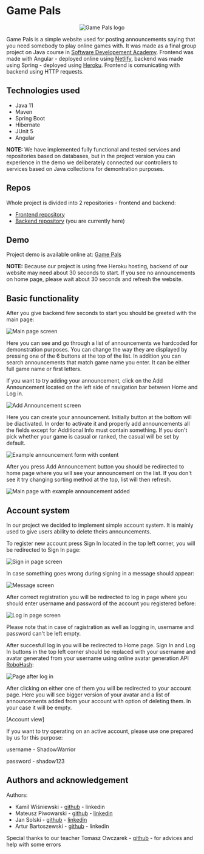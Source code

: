 # Game Pals

<p align="center">
  <img src="https://github.com/game-pals-org/game-pals-client/blob/main/src/assets/game-pals-logo.png?raw=true" alt="Game Pals logo"/>
</p

Game Pals is a simple website used for posting announcements saying that you need somebody to play online games with. It was made as a final group project on Java course in [Software Developement Academy](https://sdacademy.dev/). Frontend was made with Angular - deployed online using [Netlify](https://www.netlify.com/), backend was made using Spring - deployed using [Heroku](https://heroku.com). Frontend is comunicating with backend using HTTP requests.

## Technologies used

- Java 11
- Maven
- Spring Boot
- Hibernate
- JUnit 5
- Angular

**NOTE:** We have implemented fully functional and tested services and repositories based on databases, but in the project version you can experience in the demo we deliberately connected our controllers to services based on Java collections for demontration purposes.

## Repos

Whole project is divided into 2 repositories - frontend and backend:
- [Frontend repository](https://github.com/game-pals-org/game-pals-client)
- [Backend repository](https://github.com/game-pals-org/game-pals-api) (you are currently here)

## Demo

Project demo is available online at: [Game Pals](https://gamepals.netlify.app/home)

**NOTE:** Because our project is using free Heroku hosting, backend of our website may need about 30 seconds to start. If you see no announcements on home page, please wait about 30 seconds and refresh the website.

## Basic functionality

After you give backend few seconds to start you should be greeted with the main page:

![Main page screen](https://github.com/game-pals-org/game-pals-api/blob/master/readme_images/img1.png?raw=true)

Here you can see and go through a list of announcements we hardcoded for demonstration purposes.
You can change the way they are displayed by pressing one of the 6 buttons at the top of the list. In addition you can search announcements that match game name you enter. It can be either full game name or first letters.

If you want to try adding your announcement, click on the Add Announcement located on the left side of navigation bar between Home and Log in.

![Add Announcement screen](https://github.com/game-pals-org/game-pals-api/blob/master/readme_images/img2.png?raw=true)

Here you can create your announcement. Initially button at the bottom will be diactivated. In order to activate it and properly add announcements all the fields except for Additional Info must contain something. If you don't pick whether your game is casual or ranked, the casual will be set by default.

![Example announcement form with content](https://github.com/game-pals-org/game-pals-api/blob/master/readme_images/img3.png?raw=true)

After you press Add Announcement button you should be redirected to home page where you will see your announcement on the list. If you don't see it try changing sorting method at the top, list will then refresh.

![Main page with example announcement added](https://github.com/game-pals-org/game-pals-api/blob/master/readme_images/img4.png?raw=true)

## Account system

In our project we decided to implement simple account system. It is mainly used to give users ability to delete theirs announcements.

To register new account press Sign In located in the top left corner, you will be redirected to Sign In page:

![Sign in page screen](https://github.com/game-pals-org/game-pals-api/blob/master/readme_images/img5.png?raw=true)

In case something goes wrong during signing in a message should appear:

![Message screen](https://github.com/game-pals-org/game-pals-api/blob/master/readme_images/img6.png?raw=true)

After correct registration you will be redirected to log in page where you should enter username and password of the account you registered before:

![Log in page screen](https://github.com/game-pals-org/game-pals-api/blob/master/readme_images/img7.png?raw=true)

Please note that in case of ragistration as well as logging in, username and password can't be left empty.

After succesfull log in you will be redirected to Home page. Sign In and Log In buttons in the top left corner should be replaced with your username and avatar generated from your username using online avatar generation API [RoboHash](https://robohash.org/):

![Page after log in](https://github.com/game-pals-org/game-pals-api/blob/master/readme_images/img8.png?raw=true)

After clicking on either one of them you will be redirected to your account page. Here you will see bigger version of your avatar and a list of announcements added from your account with option of deleting them. In your case it will be empty.

[Account view]

If you want to try operating on an active account, please use one prepared by us for this purpose:

username - ShadowWarrior

password - shadow123

## Authors and acknowledgement

Authors:
- Kamil Wiśniewski - [github](https://github.com/wisniewski-kamil) - linkedin
- Mateusz Piwowarski - [github](https://github.com/MateuszPivek) - [linkedin](https://www.linkedin.com/in/mateusz-piwowarski-92488b1b0/)
- Jan Solski - [github](https://github.com/MonsterIsLegend) - [linkedin](https://www.linkedin.com/in/janeksolski/)
- Artur Bartoszewski - [github](https://github.com/ibnsayd) - linkedin

Special thanks to our teacher Tomasz Owczarek - [github](https://github.com/towczare) - for advices and help with some errors
